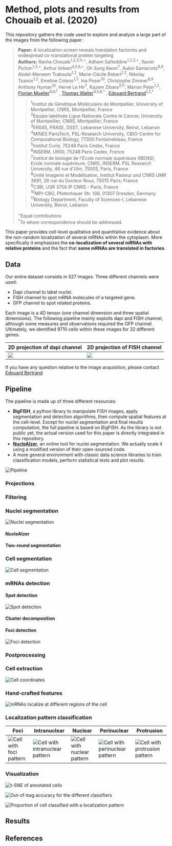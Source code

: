 # Method, plots and results from Chouaib et al. (2020)

This repository gathers the code used to explore and analyze a large part of the images from the following paper: 

>__Paper:__ A localization screen reveals translation factories and widespread co-translational protein targeting  
__Authors:__ Racha Chouaib<sup>1,2,3,11,+</sup>, Adham Safieddine<sup>1,2,3,+</sup>, Xavier Pichon<sup>1,2,+</sup>, Arthur Imbert<sup>4,5,6,+</sup>, Oh Sung Kwon<sup>7</sup>, Aubin Samacoits<sup>8,9</sup>, Abdel-Meneem Traboulsi<sup>1,2</sup>, Marie-Cécile Robert<sup>1,2</sup>, Nikolay Tsanov<sup>1,2</sup>, Emeline Coleno<sup>1,2</sup>, Ina Poser<sup>10</sup>, Christophe Zimmer<sup>8,9</sup>, Anthony Hyman<sup>10</sup>, Hervé Le Hir<sup>7</sup>, Kazem Zibara<sup>3,11</sup>, Marion Peter<sup>1,2</sup>, [Florian Mueller](mailto:muellerf.research@gmail.com)<sup>8,9,* </sup>, [Thomas Walter](mailto:thomas.walter@mines-paristech.fr)<sup>4,5,6,* </sup>, [Edouard Bertrand](mailto:edouard.bertrand@igmm.cnrs.fr)<sup>1,2,*</sup>
>
>><sup>1</sup>Institut de Génétique Moléculaire de Montpellier, University of Montpellier, CNRS, Montpellier, France  
<sup>2</sup>Equipe labélisée Ligue Nationale Contre le Cancer, University of Montpellier, CNRS, Montpellier, France  
<sup>3</sup>ER045, PRASE, DSST, Lebanese University, Beirut, Lebanon  
<sup>4</sup>MINES ParisTech, PSL-Research University, CBIO-Centre for Computational Biology, 77300 Fontainebleau, France  
<sup>5</sup>Institut Curie, 75248 Paris Cedex, France  
<sup>6</sup>INSERM, U900, 75248 Paris Cedex, France  
<sup>7</sup>Institut de biologie de l'Ecole normale supérieure (IBENS), Ecole normale supérieure, CNRS, INSERM, PSL Research University, 46 rue d'Ulm, 75005, Paris, France  
<sup>8</sup>Unité Imagerie et Modélisation, Institut Pasteur and CNRS UMR 3691, 28 rue du Docteur Roux, 75015 Paris; France  
<sup>9</sup>C3BI, USR 3756 IP CNRS – Paris, France  
<sup>10</sup>MPI-CBG, Pfotenhauer Str. 108, 01307 Dresden, Germany  
<sup>11</sup>Biology Department, Faculty of Sciences-I, Lebanese University, Beirut, Lebanon  
>
><sup>+</sup>Equal contributions  
<sup>*</sup>To whom correspondence should be addressed.

This paper provides cell-level qualitative and quantitative evidence about the non-random localization of several mRNAs within the cytoplasm. More specifically it emphasizes the **co-localization of several mRNAs with relative proteins** and the fact that **some mRNAs are translated in factories**.

## Data

Our entire dataset consists in 527 images. Three different channels were used:
- Dapi channel to label nuclei.
- FISH channel to spot mRNA molecules of a targeted gene.
- GFP channel to spot related proteins.

Each image is a 4D tensor (one channel dimension and three spatial dimensions). The following pipeline mainly exploits dapi and FISH channel, although some measures and observations required the GFP channel. Ultimately, we identified 9710 cells within these images for 32 different genes. 

| 2D projection of dapi channel | 2D projection of FISH channel |
| ------------- | ------------- |
| ![](images/dapi_2D_all.png) | ![](images/fish_2D_all.png) |

If you have any question relative to the image acquisition, please contact [Edouard Bertrand](mailto:edouard.bertrand@igmm.cnrs.fr)

## Pipeline

The pipeline is made up of three different resources:
- **BigFISH**, a python library to manipulate FISH images, apply segmentation and detection algorithms, then compute spatial features at the cell-level. Except for nuclei segmentation and final results computation, the full pipeline is based on BigFISH. As the library is not public yet, the actual version used for this paper is directly integrated in this repository.
- [**NucleAIzer**](http://nucleaizer.org/), an online tool for nuclei segmentation. We actually scale it using a modified version of their open-sourced code.
- A more general environment with classic data science libraries to train classification models, perform statistical tests and plot results. 

![](images/pipeline.png "Pipeline")

### Projections



### Filtering



### Nuclei segmentation

![](images/nuc_segmentation.png "Nuclei segmentation")


#### NucleAIzer

#### Two-round segmentation

### Cell segmentation

![](images/cyt_segmentation.png "Cell segmentation")


### mRNAs detection

#### Spot detection

![](images/spot_detection.png "Spot detection")

#### Cluster decomposition

#### Foci detection

![](images/foci_detection.png "Foci detection")

### Postprocessing


### Cell extraction

![](images/plot_random.png "Cell coordinates")

### Hand-crafted features

![](images/plot_topography.png "mRNAs localize at different regions of the cell")

### Localization pattern classification

| Foci | Intranuclear | Nuclear | Perinuclear | Protrusion |
| ------------- | ------------- | ------------- | ------------- | ------------- |
| ![](images/plot_foci.png "Cell with foci pattern") | ![](images/plot_intranuclear.png "Cell with intranuclear pattern") |  ![](images/plot_nuclear.png "Cell with nuclear pattern") | ![](images/plot_perinuclear.png "Cell with perinuclear pattern") | ![](images/plot_protrusion.png "Cell with protrusion pattern") |

### Visualization

![](images/tsne_annotation_legend.png "t-SNE of annotated cells")

![](images/boxplot_rf.png "Out-of-bag accuracy for the different classifiers")

![](images/heatmap.png "Proportion of cell classified with a localization pattern")

## Results



## References


